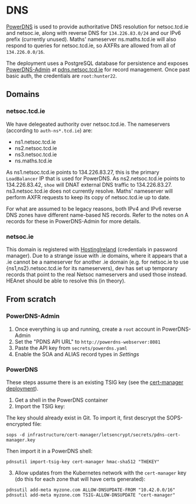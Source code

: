 # DNS

[PowerDNS](https://www.powerdns.com/auth.html) is used to provide authoritative DNS resolution for netsoc.tcd.ie and
netsoc.ie, along with reverse DNS for `134.226.83.0/24` and our IPv6 prefix (currently unused). Maths' nameserver
ns.maths.tcd.ie will also respond to queries for netsoc.tcd.ie, so AXFRs are allowed from all of `134.226.0.0/16`.

The deployment uses a PostgreSQL database for persistence and exposes
[PowerDNS-Admin](https://github.com/ngoduykhanh/PowerDNS-Admin) at [pdns.netsoc.tcd.ie](https://pdns.netsoc.tcd.ie) for
record management. Once past basic auth, the credentials are `root:hunter22`.

## Domains

### netsoc.tcd.ie

We have delegeated authority over netsoc.tcd.ie. The nameservers (according to `auth-ns*.tcd.ie`) are:

- ns1.netsoc.tcd.ie
- ns2.netsoc.tcd.ie
- ns3.netsoc.tcd.ie
- ns.maths.tcd.ie

As ns1.netsoc.tcd.ie points to 134.226.83.27, this is the primary `LoadBalancer` IP that is used for PowerDNS. As
ns2.netsoc.tcd.ie points to 134.226.83.42, `shoe` will DNAT external DNS traffic to 134.226.83.27. ns3.netsoc.tcd.ie
does not currently resolve. Maths' nameserver will perform AXFR requests to keep its copy of netsoc.tcd.ie up to date.

For what are assumed to be legacy reasons, both IPv4 and IPv6 reverse DNS zones have different name-based NS records.
Refer to the notes on A records for these in PowerDNS-Admin for more details.

### netsoc.ie

This domain is registered with [HostingIreland](https://www.hostingireland.ie/) (credentials in password manager). Due
to a strange issue with .ie domains, where it appears that a .ie cannot be a nameserver for another .ie domain (e.g. for
netsoc.ie to use {ns1,ns2}.netsoc.tcd.ie for its nameservers), dev has set up temporary records that point to the real
Netsoc nameservers and used those instead. HEAnet should be able to resolve this (in theory).

## From scratch

### PowerDNS-Admin

1. Once everything is up and running, create a `root` account in PowerDNS-Admin
2. Set the "PDNS API URL" to `http://powerdns-webserver:8081`
3. Paste the API key from `secrets/powerdns.yaml`
4. Enable the SOA and ALIAS record types in _Settings_

### PowerDNS

These steps assume there is an existing TSIG key (see the
[cert-manager deployment](../infrastructure/cert-manager/)).

1. Get a shell in the PowerDNS container
2. Import the TSIG key:

The key should already exist in Git. To import it, first descrypt the
SOPS-encrypted file:

```
sops -d infrastructure/cert-manager/letsencrypt/secrets/pdns-cert-manager.key
```

Then import it in a PowerDNS shell:

```
pdnsutil import-tsig-key cert-manager hmac-sha512 "THEKEY"
```

3. Allow updates from the Kubernetes network with the `cert-manager` key (do this
for each zone that will have certs generated):

```
pdnsutil add-meta myzone.com ALLOW-DNSUPDATE-FROM "10.42.0.0/16"
pdnsutil add-meta myzone.com TSIG-ALLOW-DNSUPDATE "cert-manager"
```
